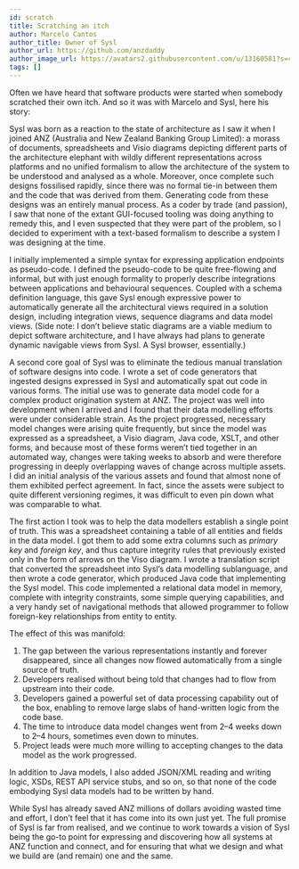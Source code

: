 ```yaml
---
id: scratch
title: Scratching an itch
author: Marcelo Cantos
author_title: Owner of Sysl
author_url: https://github.com/anzdaddy
author_image_url: https://avatars2.githubusercontent.com/u/13160581?s=400&u=5a1a7e08c2663425ea705ae9a423aa2b70f6ddfe&v=4
tags: []
---
```


Often we have heard that software products were started when somebody scratched their own itch. And so it was with Marcelo and Sysl, here his story:

<!--truncate-->

Sysl was born as a reaction to the state of architecture as I saw it when I joined ANZ (Australia and New Zealand Banking Group Limited): a morass of documents, spreadsheets and Visio diagrams depicting different parts of the architecture elephant with wildly different representations across platforms and no unified formalism to allow the architecture of the system to be understood and analysed as a whole. Moreover, once complete such designs fossilised rapidly, since there was no formal tie-in between them and the code that was derived from them. Generating code from these designs was an entirely manual process. As a coder by trade (and passion), I saw that none of the extant GUI-focused tooling was doing anything to remedy this, and I even suspected that they were part of the problem, so I decided to experiment with a text-based formalism to describe a system I was designing at the time.

I initially implemented a simple syntax for expressing application endpoints as pseudo-code. I defined the pseudo-code to be quite free-flowing and informal, but with just enough formality to properly describe integrations between applications and behavioural sequences. Coupled with a schema definition language, this gave Sysl enough expressive power to automatically generate all the architectural views required in a solution design, including integration views, sequence diagrams and data model views. (Side note: I don’t believe static diagrams are a viable medium to depict software architecture, and I have always had plans to generate dynamic navigable views from Sysl. A Sysl browser, essentially.)

A second core goal of Sysl was to eliminate the tedious manual translation of software designs into code. I wrote a set of code generators that ingested designs expressed in Sysl and automatically spat out code in various forms. The initial use was to generate data model code for a complex product origination system at ANZ. The project was well into development when I arrived and I found that their data modelling efforts were under considerable strain. As the project progressed, necessary model changes were arising quite frequently, but since the model was expressed as a spreadsheet, a Visio diagram, Java code, XSLT, and other forms, and because most of these forms weren’t tied together in an automated way, changes were taking weeks to absorb and were therefore progressing in deeply overlapping waves of change across multiple assets. I did an initial analysis of the various assets and found that almost none of them exhibited perfect agreement. In fact, since the assets were subject to quite different versioning regimes, it was difficult to even pin down what was comparable to what.

The first action I took was to help the data modellers establish a single point of truth. This was a spreadsheet containing a table of all entities and fields in the data model. I got them to add some extra columns such as _primary key_ and _foreign key_, and thus capture integrity rules that previously existed only in the form of arrows on the Viso diagram. I wrote a translation script that converted the spreadsheet into Sysl’s data modelling sublanguage, and then wrote a code generator, which produced Java code that implementing the Sysl model. This code implemented a relational data model in memory, complete with integrity constraints, some simple querying capabilities, and a very handy set of navigational methods that allowed programmer to follow foreign-key relationships from entity to entity.

The effect of this was manifold:

1. The gap between the various representations instantly and forever disappeared, since all changes now flowed automatically from a single source of truth.
2. Developers realised without being told that changes had to flow from upstream into their code.
3. Developers gained a powerful set of data processing capability out of the box, enabling to remove large slabs of hand-written logic from the code base.
4. The time to introduce data model changes went from 2–4 weeks down to 2–4 hours, sometimes even down to minutes.
5. Project leads were much more willing to accepting changes to the data model as the work progressed.

In addition to Java models, I also added JSON/XML reading and writing logic, XSDs, REST API service stubs, and so on, so that none of the code embodying Sysl data models had to be written by hand.

While Sysl has already saved ANZ millions of dollars avoiding wasted time and effort, I don’t feel that it has come into its own just yet. The full promise of Sysl is far from realised, and we continue to work towards a vision of Sysl being the go-to point for expressing and discovering how all systems at ANZ function and connect, and for ensuring that what we design and what we build are (and remain) one and the same.
